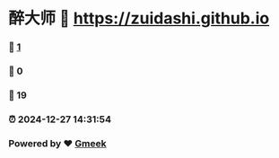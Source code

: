 # 醉大师 :link: https://zuidashi.github.io 
### :page_facing_up: [1](https://zuidashi.github.io/tag.html) 
### :speech_balloon: 0 
### :hibiscus: 19 
### :alarm_clock: 2024-12-27 14:31:54 
### Powered by :heart: [Gmeek](https://github.com/Meekdai/Gmeek)
